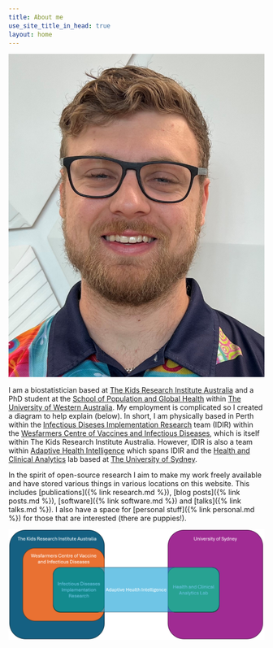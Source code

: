 ```yaml
---
title: About me
use_site_title_in_head: true
layout: home
---
```


<div class="profile-picture-container">
    <img src="/assets/profile.jpg" class="profile-picture" />
</div>

I am a biostatistician based at [The Kids Research Institute Australia](https://www.thekids.org.au/) and a PhD student at the [School of Population and Global Health](https://www.uwa.edu.au/schools/population-global-health) within [The University of Western Australia](https://www.uwa.edu.au/). My employment is complicated so I created a diagram to help explain (below). In short, I am physically based in Perth within the [Infectious Diseses Implementation Research](https://www.thekids.org.au/our-research/early-environment/infection-and-vaccines/infectious-disease-implementation-research/) team (IDIR) within the [Wesfarmers Centre of Vaccines and Infectious Diseases](https://infectiousdiseases.thekids.org.au/), which is itself within The Kids Research Institute Australia. However, IDIR is also a team within [Adaptive Health Intelligence](https://adaptivehealthintelligence.org.au/) which spans IDIR and the [Health and Clinical Analytics](https://www.sydney.edu.au/medicine-health/our-research/research-centres/health-and-clinical-analytics.html) lab based at [The University of Sydney](https://www.sydney.edu.au/).

In the spirit of open-source research I aim to make my work freely available and have stored various things in various locations on this website. This includes [publications]({% link research.md %}), [blog posts]({% link posts.md %}), [software]({% link software.md %}) and [talks]({% link talks.md %}). I also have a space for [personal stuff]({% link personal.md %}) for those that are interested (there are puppies!).

<div class="ahi-diagram-container">
    <img src="/assets/AHI diagram.PNG" class="ahi-diagram" />
</div>
